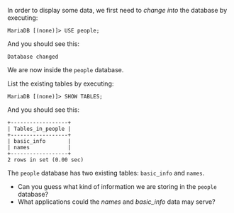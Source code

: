 In order to display some data, we first need to _change into_ the database by executing:

```
MariaDB [(none)]> USE people;
```
And you should see this:
```
Database changed
```

We are now inside the `people` database.

List the existing tables by executing: 

```
MariaDB [(none)]> SHOW TABLES;
```
And you should see this:
```
+------------------+ 
| Tables_in_people | 
+------------------+ 
| basic_info       | 
| names            | 
+------------------+ 
2 rows in set (0.00 sec)
```

The `people` database has two existing tables: `basic_info` and `names`. 

- Can you guess what kind of information we are storing in the `people` database?
- What applications could the _names_ and *basic_info* data may serve?